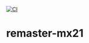 [![CI](https://github.com/swiftlinux/remaster-mx21/actions/workflows/ci.yml/badge.svg)](https://github.com/swiftlinux/remaster-mx21/actions/workflows/ci.yml)

# remaster-mx21
